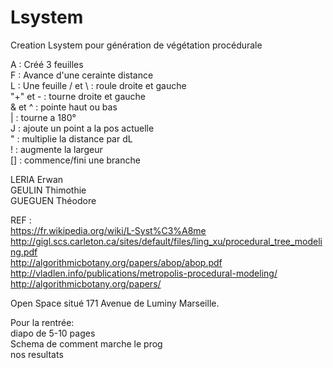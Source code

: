 # Lsystem
Creation Lsystem pour génération de végétation procédurale

A : Créé 3 feuilles  
F : Avance d'une cerainte distance  
L : Une feuille
/ et \ : roule droite et gauche  
"+" et - : tourne droite et gauche  
& et ^ : pointe haut ou bas  
| : tourne a 180°  
J : ajoute un point a la pos actuelle  
" : multiplie la distance par dL  
! : augmente la largeur  
[] : commence/fini une branche  


LERIA Erwan  
GEULIN Thimothie  
GUEGUEN Théodore  
  
  REF :   
  https://fr.wikipedia.org/wiki/L-Syst%C3%A8me  
  http://gigl.scs.carleton.ca/sites/default/files/ling_xu/procedural_tree_modeling.pdf  
  http://algorithmicbotany.org/papers/abop/abop.pdf  
  http://vladlen.info/publications/metropolis-procedural-modeling/  
  http://algorithmicbotany.org/papers/  
  
Open Space situé 171 Avenue de Luminy Marseille.  

Pour la rentrée:  
diapo de 5-10 pages  
Schema de comment marche le prog  
nos resultats  


